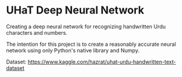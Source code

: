 # UHaT Deep Neural Network
Creating a deep neural network for recognizing handwritten Urdu characters and numbers.

The intention for this project is to create a reasonably accurate neural network using only Python's native library and Numpy.

Dataset: https://www.kaggle.com/hazrat/uhat-urdu-handwritten-text-dataset
